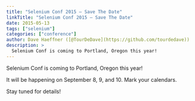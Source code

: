 ```yaml
---
title: "Selenium Conf 2015 – Save The Date"
linkTitle: "Selenium Conf 2015 – Save The Date"
date: 2015-05-13
tags: ["selenium"]
categories: ["conference"]
author: Dave Haeffner ([@TourDeDave](https://github.com/tourdedave))
description: >
  Selenium Conf is coming to Portland, Oregon this year!
---
```



Selenium Conf is coming to Portland, Oregon this year!

It will be happening on September 8, 9, and 10. Mark your calendars.

Stay tuned for details!
